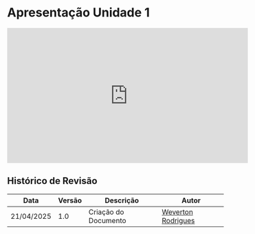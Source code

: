# Apresentação Unidade 1

<iframe width="560" height="315" src="https://www.youtube.com/embed/2kTuhdrNloM" title="YouTube video player" frameborder="0" allow="accelerometer; autoplay; clipboard-write; encrypted-media; gyroscope; picture-in-picture; web-share" referrerpolicy="strict-origin-when-cross-origin" allowfullscreen></iframe>

## Histórico de Revisão

|Data|Versão|Descrição|Autor|
|----|------|---------|-----|
|21/04/2025|1.0|Criação do Documento|[Weverton Rodrigues](https://github.com/vevetin)|